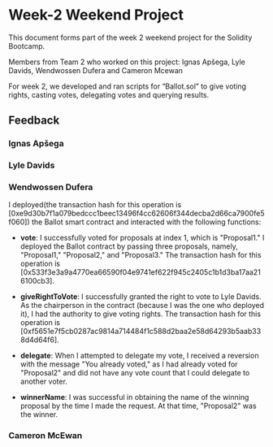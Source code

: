 # Week-2 Weekend Project

This document forms part of the week 2 weekend project for the Solidity Bootcamp. 

Members from Team 2 who worked on this project: Ignas Apšega, Lyle Davids, Wendwossen Dufera and Cameron Mcewan

For week 2, we developed and ran scripts for “Ballot.sol”  to give voting rights, casting votes, delegating votes and querying results. 

## Feedback

### Ignas Apšega

### Lyle Davids

### Wendwossen Dufera
I deployed(the transaction hash for this operation is [0xe9d30b7f1a079bedccc1beec13496f4cc62606f344decba2d66ca7900fe5f060]) the Ballot smart contract and interacted with the following functions:

- **vote**: I successfully voted for proposals at index 1, which is "Proposal1." I deployed the Ballot contract by passing three proposals, namely, "Proposal1," "Proposal2," and "Proposal3." The transaction hash for this operation is [0x533f3e3a9a4770ea66590f04e9741ef622f945c2405c1b1d3ba17aa216100cb3].

- **giveRightToVote**: I successfully granted the right to vote to Lyle Davids. As the chairperson in the contract (because I was the one who deployed it), I had the authority to give voting rights. The transaction hash for this operation is [0xf5651e7f5cb0287ac9814a714484f1c588d2baa2e58d64293b5aab338d4d64f6].

- **delegate**: When I attempted to delegate my vote, I received a reversion with the message "You already voted," as I had already voted for "Proposal2" and did not have any vote count that I could delegate to another voter.

- **winnerName**: I was successful in obtaining the name of the winning proposal by the time I made the request. At that time, "Proposal2" was the winner.

### Cameron McEwan
